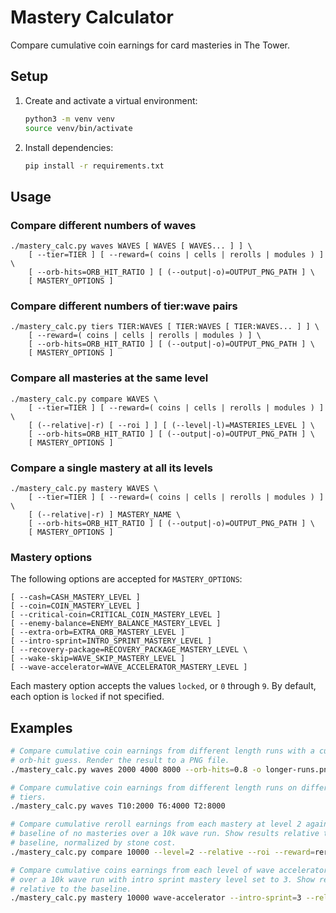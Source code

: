 # Mastery Calculator

Compare cumulative coin earnings for card masteries in The Tower.

## Setup

1. Create and activate a virtual environment:
   ```bash
   python3 -m venv venv
   source venv/bin/activate
   ```

2. Install dependencies:
   ```bash
   pip install -r requirements.txt
   ```

## Usage

### Compare different numbers of waves

```
./mastery_calc.py waves WAVES [ WAVES [ WAVES... ] ] \
    [ --tier=TIER ] [ --reward=( coins | cells | rerolls | modules ) ] \
    [ --orb-hits=ORB_HIT_RATIO ] [ (--output|-o)=OUTPUT_PNG_PATH ] \
    [ MASTERY_OPTIONS ]
```

### Compare different numbers of tier:wave pairs

```
./mastery_calc.py tiers TIER:WAVES [ TIER:WAVES [ TIER:WAVES... ] ] \
    [ --reward=( coins | cells | rerolls | modules ) ] \
    [ --orb-hits=ORB_HIT_RATIO ] [ (--output|-o)=OUTPUT_PNG_PATH ] \
    [ MASTERY_OPTIONS ]
```

### Compare all masteries at the same level

```
./mastery_calc.py compare WAVES \
    [ --tier=TIER ] [ --reward=( coins | cells | rerolls | modules ) ] \
    [ (--relative|-r) [ --roi ] ] [ (--level|-l)=MASTERIES_LEVEL ] \
    [ --orb-hits=ORB_HIT_RATIO ] [ (--output|-o)=OUTPUT_PNG_PATH ] \
    [ MASTERY_OPTIONS ]
```

### Compare a single mastery at all its levels

```
./mastery_calc.py mastery WAVES \
    [ --tier=TIER ] [ --reward=( coins | cells | rerolls | modules ) ] \
    [ (--relative|-r) ] MASTERY_NAME \
    [ --orb-hits=ORB_HIT_RATIO ] [ (--output|-o)=OUTPUT_PNG_PATH ] \
    [ MASTERY_OPTIONS ]
```

### Mastery options

The following options are accepted for `MASTERY_OPTIONS`:

```
[ --cash=CASH_MASTERY_LEVEL ]
[ --coin=COIN_MASTERY_LEVEL ]
[ --critical-coin=CRITICAL_COIN_MASTERY_LEVEL ]
[ --enemy-balance=ENEMY_BALANCE_MASTERY_LEVEL ]
[ --extra-orb=EXTRA_ORB_MASTERY_LEVEL ]
[ --intro-sprint=INTRO_SPRINT_MASTERY_LEVEL ]
[ --recovery-package=RECOVERY_PACKAGE_MASTERY_LEVEL \
[ --wake-skip=WAVE_SKIP_MASTERY_LEVEL ]
[ --wave-accelerator=WAVE_ACCELERATOR_MASTERY_LEVEL ]
```

Each mastery option accepts the values `locked`, or `0` through `9`. By default,
each option is `locked` if not specified.

## Examples

```bash
# Compare cumulative coin earnings from different length runs with a custom
# orb-hit guess. Render the result to a PNG file.
./mastery_calc.py waves 2000 4000 8000 --orb-hits=0.8 -o longer-runs.png

# Compare cumulative coin earnings from different length runs on different
# tiers.
./mastery_calc.py waves T10:2000 T6:4000 T2:8000

# Compare cumulative reroll earnings from each mastery at level 2 against a
# baseline of no masteries over a 10k wave run. Show results relative to the
# baseline, normalized by stone cost.
./mastery_calc.py compare 10000 --level=2 --relative --roi --reward=rerolls

# Compare cumulative coins earnings from each level of wave accelerator mastery
# over a 10k wave run with intro sprint mastery level set to 3. Show results
# relative to the baseline.
./mastery_calc.py mastery 10000 wave-accelerator --intro-sprint=3 --relative
```